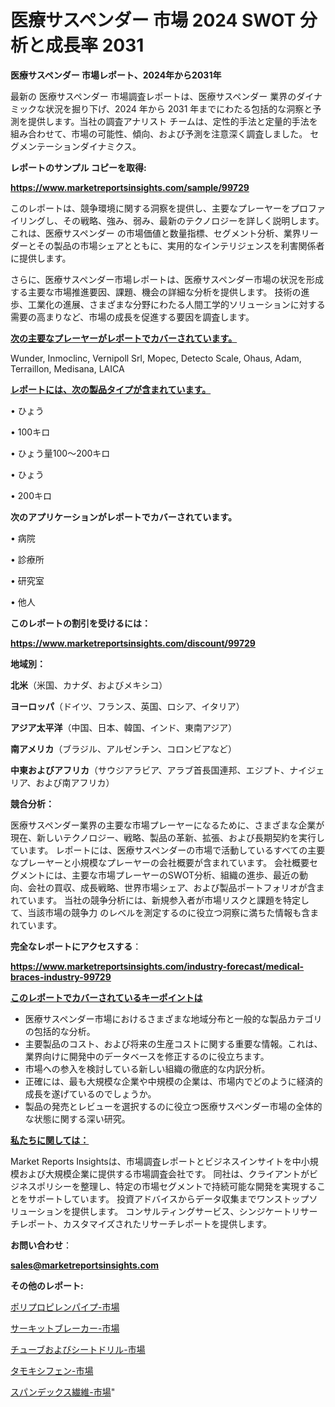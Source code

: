 # 医療サスペンダー 市場 2024 SWOT 分析と成長率 2031

<strong>医療サスペンダー 市場レポート、2024年から2031年</strong>

最新の 医療サスペンダー 市場調査レポートは、医療サスペンダー 業界のダイナミックな状況を掘り下げ、2024 年から 2031 年までにわたる包括的な洞察と予測を提供します。当社の調査アナリスト チームは、定性的手法と定量的手法を組み合わせて、市場の可能性、傾向、および予測を注意深く調査しました。 セグメンテーションダイナミクス。



<strong>レポートのサンプル コピーを取得:</strong> <a href=https://www.marketreportsinsights.com/sample/99729>

<strong><u>https://www.marketreportsinsights.com/sample/99729</u></strong></a>

このレポートは、競争環境に関する洞察を提供し、主要なプレーヤーをプロファイリングし、その戦略、強み、弱み、最新のテクノロジーを詳しく説明します。 これは、医療サスペンダー の市場価値と数量指標、セグメント分析、業界リーダーとその製品の市場シェアとともに、実用的なインテリジェンスを利害関係者に提供します。

さらに、医療サスペンダー市場レポートは、医療サスペンダー市場の状況を形成する主要な市場推進要因、課題、機会の詳細な分析を提供します。 技術の進歩、工業化の進展、さまざまな分野にわたる人間工学的ソリューションに対する需要の高まりなど、市場の成長を促進する要因を調査します。



<strong><u>次の主要なプレーヤーがレポートでカバーされています。</u></strong>

Wunder, Inmoclinc, Vernipoll Srl, Mopec, Detecto Scale, Ohaus, Adam, Terraillon, Medisana, LAICA



<strong><u><b>レポートには、次の製品タイプが含まれています。</b></u></strong>

• ひょう

• 100キロ

• ひょう量100〜200キロ

• ひょう

• 200キロ



<strong><b>次のアプリケーションがレポートでカバーされています。</b></strong>

• 病院

• 診療所

• 研究室

• 他人



<strong><b>このレポートの割引を受けるには：</b></strong><a href=https://www.marketreportsinsights.com/discount/99729>

<strong><u>https://www.marketreportsinsights.com/discount/99729</u></strong></a>



<strong>地域別：</strong>



<strong>北米</strong>（米国、カナダ、およびメキシコ）



<strong>ヨーロッパ</strong>（ドイツ、フランス、英国、ロシア、イタリア）



<strong>アジア太平洋</strong>（中国、日本、韓国、インド、東南アジア）



<strong>南アメリカ</strong>（ブラジル、アルゼンチン、コロンビアなど）



<strong>中東およびアフリカ</strong>（サウジアラビア、アラブ首長国連邦、エジプト、ナイジェリア、および南アフリカ）



<strong>競合分析：</strong>

医療サスペンダー業界の主要な市場プレーヤーになるために、さまざまな企業が現在、新しいテクノロジー、戦略、製品の革新、拡張、および長期契約を実行しています。 レポートには、医療サスペンダーの市場で活動しているすべての主要なプレーヤーと小規模なプレーヤーの会社概要が含まれています。 会社概要セグメントには、主要な市場プレーヤーのSWOT分析、組織の進歩、最近の動向、会社の買収、成長戦略、世界市場シェア、および製品ポートフォリオが含まれています。 当社の競争分析には、新規参入者が市場リスクと課題を特定して、当該市場の競争力 のレベルを測定するのに役立つ洞察に満ちた情報も含まれています。



<strong>完全なレポートにアクセスする</strong>：

<a href=https://www.marketreportsinsights.com/industry-forecast/medical-braces-industry-99729>

<strong><u>https://www.marketreportsinsights.com/industry-forecast/medical-braces-industry-99729</u></strong></a>



<strong><u><b>このレポートでカバーされているキーポイントは</b></u></strong>
<ul>
  <li>医療サスペンダー市場におけるさまざまな地域分布と一般的な製品カテゴリの包括的な分析。</li>
  <li>主要製品のコスト、および将来の生産コストに関する重要な情報。これは、業界向けに開発中のデータベースを修正するのに役立ちます。</li>
  <li>市場への参入を検討している新しい組織の徹底的な内訳分析。</li>
  <li>正確には、最も大規模な企業や中規模の企業は、市場内でどのように経済的成長を遂げているのでしょうか。</li>
  <li>製品の発売とレビューを選択するのに役立つ医療サスペンダー市場の全体的な状態に関する深い研究。</li>
</ul>


<strong><u><b>私たちに関しては：</b></u></strong>

Market Reports Insightsは、市場調査レポートとビジネスインサイトを中小規模および大規模企業に提供する市場調査会社です。 同社は、クライアントがビジネスポリシーを整理し、特定の市場セグメントで持続可能な開発を実現することをサポートしています。 投資アドバイスからデータ収集までワンストップソリューションを提供します。 コンサルティングサービス、シンジケートリサーチレポート、カスタマイズされたリサーチレポートを提供します。



<strong><b>お問い合わせ</b></strong>：

<a href=mailto:sales@marketreportsinsights.com>

<strong><u>sales@marketreportsinsights.com</u></strong></a>



<strong>その他のレポート:</strong>

<a href=https://www.linkedin.com/pulse/ポリプロピレンパイプ-市場-2023-総合分析と事業成長戦略-2030-pr-news-hub-wkuyc/>ポリプロピレンパイプ-市場</a>

<a href=https://www.linkedin.com/pulse/サーキットブレーカー-市場-2023-swot-分析と成長率-2030-analytics-achievers-24-analysis-al3lf/>サーキットブレーカー-市場</a>

<a href=https://www.linkedin.com/pulse/チューブおよびシートドリル-市場-2023-swot-分析と成長率-2030-6ul9f/>チューブおよびシートドリル-市場</a>

<a href=https://www.linkedin.com/pulse/タモキシフェン-市場-2030-年までの需要に焦点を当てた-2023-年調査レポート-f8ctf/>タモキシフェン-市場</a>

<a href=https://www.linkedin.com/pulse/スパンデックス繊維-市場-2023-競争分析と事業成長-2030-trendsetters-testimonials-360-anal-jxhdc/>スパンデックス繊維-市場</a>"
